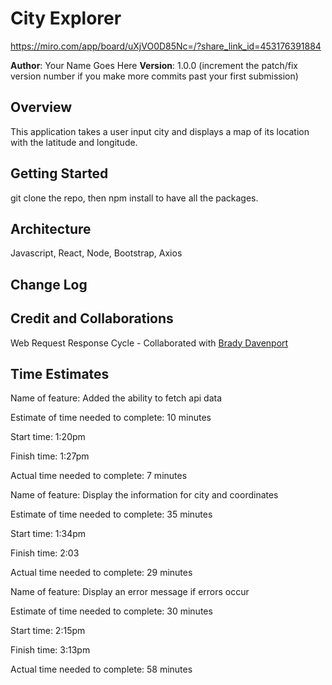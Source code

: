 # City Explorer
https://miro.com/app/board/uXjVO0D85Nc=/?share_link_id=453176391884

**Author**: Your Name Goes Here
**Version**: 1.0.0 (increment the patch/fix version number if you make more commits past your first submission)

## Overview
<!-- Provide a high level overview of what this application is and why you are building it, beyond the fact that it's an assignment for this class. (i.e. What's your problem domain?) -->
This application takes a user input city and displays a map of its location with the latitude and longitude.

## Getting Started
<!-- What are the steps that a user must take in order to build this app on their own machine and get it running? -->
git clone the repo, then npm install to have all the packages.

## Architecture
<!-- Provide a detailed description of the application design. What technologies (languages, libraries, etc) you're using, and any other relevant design information. -->
Javascript, React, Node, Bootstrap, Axios

## Change Log
<!-- Use this area to document the iterative changes made to your application as each feature is successfully implemented. Use time stamps. Here's an example:

01-01-2001 4:59pm - Application now has a fully-functional express server, with a GET route for the location resource. -->

## Credit and Collaborations
<!-- Give credit (and a link) to other people or resources that helped you build this application. -->
Web Request Response Cycle - Collaborated with [Brady Davenport](https://github.com/bradydavenport)

## Time Estimates

Name of feature: Added the ability to fetch api data

Estimate of time needed to complete: 10 minutes

Start time: 1:20pm

Finish time: 1:27pm

Actual time needed to complete: 7 minutes


Name of feature: Display the information for city and coordinates

Estimate of time needed to complete: 35 minutes

Start time: 1:34pm

Finish time: 2:03

Actual time needed to complete: 29 minutes


Name of feature: Display an error message if errors occur

Estimate of time needed to complete: 30 minutes

Start time: 2:15pm

Finish time: 3:13pm

Actual time needed to complete: 58 minutes
